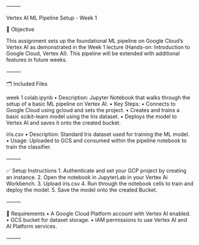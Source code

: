 ⸻

Vertex AI ML Pipeline Setup - Week 1

📌 Objective

This assignment sets up the foundational ML pipeline on Google Cloud’s Vertex AI as demonstrated in the Week 1 lecture (Hands-on: Introduction to Google Cloud, Vertex AI). This pipeline will be extended with additional features in future weeks.

⸻

🗂️ Included Files

week 1 colab.ipynb
	•	Description: Jupyter Notebook that walks through the setup of a basic ML pipeline on Vertex AI.
	•	Key Steps:
	•	Connects to Google Cloud using gcloud and sets the project.
	•	Creates and trains a basic scikit-learn model using the Iris dataset.
	•	Deploys the model to Vertex AI and saves it onto the created bucket.

iris.csv
	•	Description: Standard Iris dataset used for training the ML model.
	•	Usage: Uploaded to GCS and consumed within the pipeline notebook to train the classifier.

⸻

✅ Setup Instructions
	1.	Authenticate and set your GCP project by creating an instance.
	2.	Open the notebook in JupyterLab in your Vertex Ai Workbench.
	3.	Upload iris.csv
	4.	Run through the notebook cells to train and deploy the model.
 	5.	Save the model onto the created Bucket.

⸻

🔗 Requirements
	•	A Google Cloud Platform account with Vertex AI enabled.
	•	GCS bucket for dataset storage.
	•	IAM permissions to use Vertex AI and AI Platform services.

⸻
